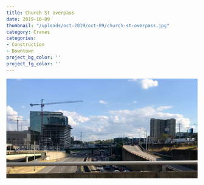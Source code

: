 ```yaml
---
title: Church St overpass
date: 2019-10-09
thumbnail: "/uploads/oct-2019/oct-09/church-st-overpass.jpg"
category: Cranes
categories:
- Construction
- Downtown
project_bg_color: ''
project_fg_color: ''
---
```


![Church St overpass](/uploads/oct-2019/oct-09/church-st-overpass.jpg)
